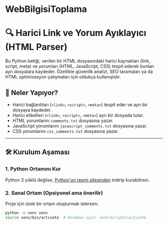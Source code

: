 # WebBilgisiToplama
# 🔍 Harici Link ve Yorum Ayıklayıcı (HTML Parser)

Bu Python betiği, verilen bir HTML dosyasındaki harici kaynakları (link, script, meta) ve yorumları (HTML, JavaScript, CSS) tespit ederek bunları ayrı dosyalara kaydeder. Özellikle güvenlik analizi, SEO taramaları ya da HTML optimizasyon çalışmaları için oldukça kullanışlıdır.

## 📂 Neler Yapıyor?

- Harici bağlantıları (`<link>`, `<script>`, `<meta>`) tespit eder ve ayrı bir dosyaya kaydeder.
- Harici etiketleri (`<link>`, `<script>`, `<meta>`) ayrı bir dosyada tutar.
- HTML yorumlarını `comments.txt` dosyasına yazar.
- JavaScript yorumlarını `javascript_comments.txt` dosyasına yazar.
- CSS yorumlarını `css_comments.txt` dosyasına yazar.

---

## 🛠 Kurulum Aşaması

### 1. Python Ortamını Kur

Python 3 yüklü değilse, [Python'un resmi sitesinden](https://www.python.org/downloads/) indirip kurabilirsin.

### 2. Sanal Ortam (Opsiyonel ama önerilir)

Proje için izole bir ortam oluşturmak istersen:

```bash
python -m venv venv
source venv/bin/activate  # Windows için: venv\Scripts\activate

